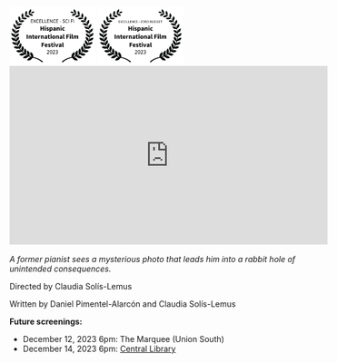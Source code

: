 <link rel=stylesheet href="style.css" type="text/css">
<div class="row">
  <div class="column">
  <div class="center">
    <img src="images/EXCELLENCE-SCIFI-HispanicInternationalFilmFestival-2023.png" alt="Scifi" style="width:30%">
    <img src="images/EXCELLENCE-ZEROBUDGET-HispanicInternationalFilmFestival-2023.png" alt="ZeroBudget" style="width:30%">
  </div>
  </div>
</div>


<iframe width="560" height="315" src="https://www.youtube.com/embed/upTggifVQ10?si=tIdhRQy5ae-55uff" title="YouTube video player" frameborder="0" allow="accelerometer; autoplay; clipboard-write; encrypted-media; gyroscope; picture-in-picture; web-share" allowfullscreen></iframe>

_A former pianist sees a mysterious photo that leads him into a rabbit hole of unintended consequences._

Directed by Claudia Solís-Lemus

Written by Daniel Pimentel-Alarcón and Claudia Solís-Lemus


**Future screenings:**

- December 12, 2023 6pm: The Marquee (Union South)
- December 14, 2023 6pm: [Central Library](https://www.madisonpubliclibrary.org/events/film-screening-there-are-no-bugs-winter-1263451)